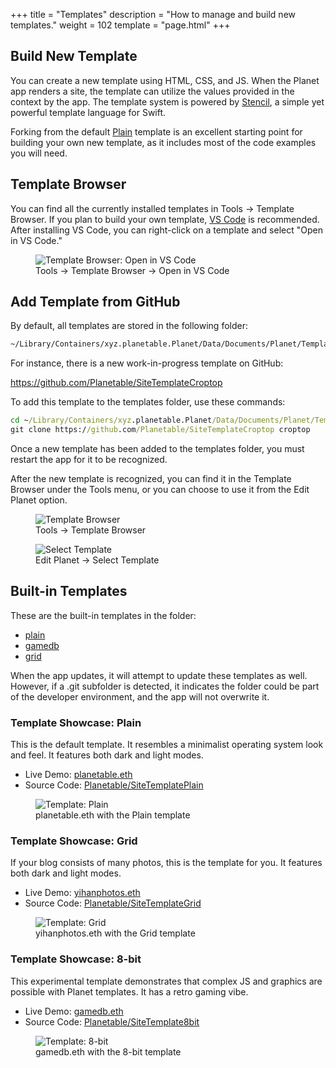 +++
title = "Templates"
description = "How to manage and build new templates."
weight = 102
template = "page.html"
+++

## Build New Template

You can create a new template using HTML, CSS, and JS. When the Planet app renders a site, the template can utilize the values provided in the context by the app. The template system is powered by [Stencil](https://github.com/stencilproject/Stencil), a simple yet powerful template language for Swift.

Forking from the default [Plain](https://github.com/Planetable/SiteTemplatePlain) template is an excellent starting point for building your own new template, as it includes most of the code examples you will need.

## Template Browser

You can find all the currently installed templates in Tools -> Template Browser. If you plan to build your own template, [VS Code](https://code.visualstudio.com/) is recommended. After installing VS Code, you can right-click on a template and select "Open in VS Code."

<figure>
  <img src="../../assets/screenshots/template-browser-vscode.png" alt="Template Browser: Open in VS Code" class="screenshot" />
  <figcaption>Tools -&gt; Template Browser -&gt; Open in VS Code</figcaption>
</figure>

## Add Template from GitHub

By default, all templates are stored in the following folder:

```cmd
~/Library/Containers/xyz.planetable.Planet/Data/Documents/Planet/Templates
```

For instance, there is a new work-in-progress template on GitHub:

<a href="https://github.com/Planetable/SiteTemplateCroptop
" target="_blank">https://github.com/Planetable/SiteTemplateCroptop</a>

To add this template to the templates folder, use these commands:

```cmd
cd ~/Library/Containers/xyz.planetable.Planet/Data/Documents/Planet/Templates
git clone https://github.com/Planetable/SiteTemplateCroptop croptop
```

Once a new template has been added to the templates folder, you must restart the app for it to be recognized.

After the new template is recognized, you can find it in the Template Browser under the Tools menu, or you can choose to use it from the Edit Planet option.

<figure>
  <img src="../../assets/screenshots/template-browser.png" alt="Template Browser" class="screenshot" />
  <figcaption>Tools -&gt; Template Browser</figcaption>
</figure>

<figure>
  <img src="../../assets/screenshots/select-template.png" alt="Select Template" class="screenshot" />
  <figcaption>Edit Planet -&gt; Select Template</figcaption>
</figure>

## Built-in Templates

These are the built-in templates in the folder:

- [plain](https://github.com/Planetable/SiteTemplatePlain)
- [gamedb](https://github.com/Planetable/SiteTemplate8bit)
- [grid](https://github.com/Planetable/SiteTemplateGrid)

When the app updates, it will attempt to update these templates as well. However, if a .git subfolder is detected, it indicates the folder could be part of the developer environment, and the app will not overwrite it.

### Template Showcase: Plain

This is the default template. It resembles a minimalist operating system look and feel. It features both dark and light modes.

- Live Demo: [planetable.eth](https://planetable.eth.limo)
- Source Code: [Planetable/SiteTemplatePlain](https://github.com/Planetable/SiteTemplatePlain)

<figure>
  <img src="../../assets/templates/plain.png" alt="Template: Plain" class="screenshot" />
  <figcaption>planetable.eth with the Plain template</figcaption>
</figure>

### Template Showcase: Grid

If your blog consists of many photos, this is the template for you. It features both dark and light modes.

- Live Demo: [yihanphotos.eth](https://yihanphotos.eth.limo)
- Source Code: [Planetable/SiteTemplateGrid](https://github.com/Planetable/SiteTemplateGrid)

<figure>
  <img src="../../assets/templates/grid.png" alt="Template: Grid" class="screenshot" />
  <figcaption>yihanphotos.eth with the Grid template</figcaption>
</figure>

### Template Showcase: 8-bit

This experimental template demonstrates that complex JS and graphics are possible with Planet templates. It has a retro gaming vibe.

- Live Demo: [gamedb.eth](https://gamedb.eth.limo)
- Source Code: [Planetable/SiteTemplate8bit](https://github.com/Planetable/SiteTemplate8bit)

<figure>
  <img src="../../assets/templates/8-bit.png" alt="Template: 8-bit" class="screenshot" />
  <figcaption>gamedb.eth with the 8-bit template</figcaption>
</figure>